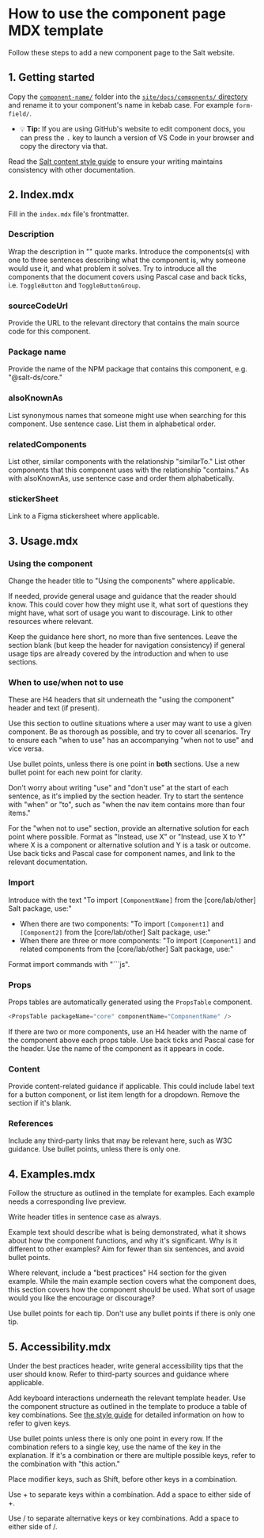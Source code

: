 # How to use the component page MDX template

Follow these steps to add a new component page to the Salt website.

## 1. Getting started

Copy the [`component-name/`](./component-name/) folder into the [`site/docs/components/` directory](../../site/docs/components/) and rename it to your component's name in kebab case. For example `form-field/`.
   - 💡 **Tip:** If you are using GitHub's website to edit component docs, you can press the <kbd>.</kbd> key to launch a version of VS Code in your browser and copy the directory via that. 

Read the [Salt content style guide](../../content-style-guide.md) to ensure your writing maintains consistency with other documentation.

## 2. Index.mdx

Fill in the `index.mdx` file's frontmatter.

### Description

Wrap the description in "" quote marks. Introduce the components(s) with one to three sentences describing what the component is, why someone would use it, and what problem it solves. Try to introduce all the components that the document covers using Pascal case and back ticks, i.e. `ToggleButton` and `ToggleButtonGroup`.

### sourceCodeUrl

Provide the URL to the relevant directory that contains the main source code for this component.

### Package name

Provide the name of the NPM package that contains this component, e.g. "@salt-ds/core."

### alsoKnownAs

List synonymous names that someone might use when searching for this component. Use sentence case. List them in alphabetical order.

### relatedComponents

List other, similar components with the relationship "similarTo." List other components that this component uses with the relationship "contains." As with alsoKnownAs, use sentence case and order them alphabetically.

### stickerSheet

Link to a Figma stickersheet where applicable.

## 3. Usage.mdx

### Using the component

Change the header title to "Using the components" where applicable.

If needed, provide general usage and guidance that the reader should know. This could cover how they might use it, what sort of questions they might have, what sort of usage you want to discourage. Link to other resources where relevant.

Keep the guidance here short, no more than five sentences. Leave the section blank (but keep the header for navigation consistency) if general usage tips are already covered by the introduction and when to use sections.

### When to use/when not to use

These are H4 headers that sit underneath the "using the component" header and text (if present).

Use this section to outline situations where a user may want to use a given component. Be as thorough as possible, and try to cover all scenarios. Try to ensure each "when to use" has an accompanying "when not to use" and vice versa.

Use bullet points, unless there is one point in **both** sections. Use a new bullet point for each new point for clarity.

Don't worry about writing "use" and "don't use" at the start of each sentence, as it's implied by the section header. Try to start the sentence with "when" or "to", such as "when the nav item contains more than four items." 

For the "when not to use" section, provide an alternative solution for each point where possible. Format as "Instead, use X" or "Instead, use X to Y" where X is a component or alternative solution and Y is a task or outcome. Use back ticks and Pascal case for component names, and link to the relevant documentation.

### Import

Introduce with the text "To import `[ComponentName]` from the [core/lab/other] Salt package, use:"

 - When there are two components: "To import `[Component1]` and `[Component2]` from the [core/lab/other] Salt package, use:"
 - When there are three or more components: "To import `[Component1]` and related components from the [core/lab/other] Salt package, use:"

Format import commands with "\```js".

### Props

Props tables are automatically generated using the `PropsTable` component. 

```js
<PropsTable packageName="core" componentName="ComponentName" />
```

If there are two or more components, use an H4 header with the name of the component above each props table. Use back ticks and Pascal case for the header. Use the name of the component as it appears in code.

### Content

Provide content-related guidance if applicable. This could include label text for a button component, or list item length for a dropdown. Remove the section if it's blank.

### References

Include any third-party links that may be relevant here, such as W3C guidance. Use bullet points, unless there is only one.


## 4. Examples.mdx

Follow the structure as outlined in the template for examples. Each example needs a corresponding live preview.

Write header titles in sentence case as always.

Example text should describe what is being demonstrated, what it shows about how the component functions, and why it's significant. Why is it different to other examples? Aim for fewer than six sentences, and avoid bullet points.

Where relevant, include a "best practices" H4 section for the given example. While the main example section covers what the component does, this section covers how the component should be used. What sort of usage would you like the encourage or discourage?

Use bullet points for each tip. Don't use any bullet points if there is only one tip.

## 5. Accessibility.mdx

Under the best practices header, write general accessibility tips that the user should know. Refer to third-party sources and guidance where applicable.

Add keyboard interactions underneath the relevant template header. Use the component structure as outlined in the template to produce a table of key combinations. See [the style guide](../../content-style-guide.md) for detailed information on how to refer to given keys.

Use bullet points unless there is only one point in every row. If the combination refers to a single key, use the name of the key in the explanation. If it's a combination or there are multiple possible keys, refer to the combination with "this action."

Place modifier keys, such as Shift, before other keys in a combination.

Use + to separate keys within a combination. Add a space to either side of +.

Use / to separate alternative keys or key combinations. Add a space to either side of /.
